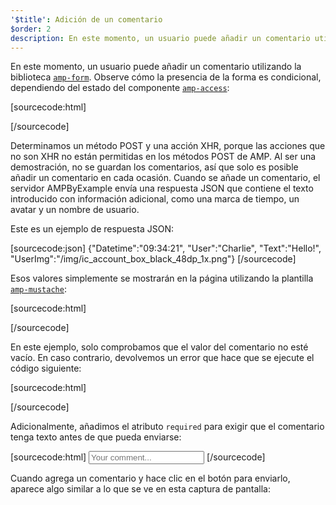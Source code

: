 ```yaml
---
'$title': Adición de un comentario
$order: 2
description: En este momento, un usuario puede añadir un comentario utilizando la biblioteca amp-form. Observe cómo la presencia de la forma es condicional, dependiendo del estado del componente amp-access...
---
```


<amp-img src="/static/img/comment.png" alt="Add comment" height="325" width="300"></amp-img>

En este momento, un usuario puede añadir un comentario utilizando la biblioteca [`amp-form`](../../../../documentation/components/reference/amp-form.md). Observe cómo la presencia de la forma es condicional, dependiendo del estado del componente [`amp-access`](../../../../documentation/components/reference/amp-access.md):

[sourcecode:html]

<form amp-access="loggedIn" amp-access-hide method="post" action-xhr="<%host%>/samples_templates/comment_section/submit-comment-xhr" target="_top">
[/sourcecode]

Determinamos un método POST y una acción XHR, porque las acciones que no son XHR no están permitidas en los métodos POST de AMP. Al ser una demostración, no se guardan los comentarios, así que solo es posible añadir un comentario en cada ocasión. Cuando se añade un comentario, el servidor AMPByExample envía una respuesta JSON que contiene el texto introducido con información adicional, como una marca de tiempo, un avatar y un nombre de usuario.

Este es un ejemplo de respuesta JSON:

[sourcecode:json] {"Datetime":"09:34:21", "User":"Charlie", "Text":"Hello!", "UserImg":"/img/ic_account_box_black_48dp_1x.png"} [/sourcecode]

Esos valores simplemente se mostrarán en la página utilizando la plantilla [`amp-mustache`](../../../../documentation/components/reference/amp-mustache.md):

[sourcecode:html]

<div submit-success>
  <template type="amp-mustache">
    <div class="comment-user">
      <amp-img width="44" class="user-avatar" height="44" alt="user" src="{{UserImg}}"></amp-img>
      <div class="card comment">
        <p><span class="user">{% raw %}{{User}}{% endraw %}</span><span class="date">{% raw %}{{Datetime}}{% endraw %}</span></p>
        <p>{% raw %}{{Text}}{% endraw %}</p>
      </div>
    </div>
  </template>
</div>
[/sourcecode]

En este ejemplo, solo comprobamos que el valor del comentario no esté vacío. En caso contrario, devolvemos un error que hace que se ejecute el código siguiente:

[sourcecode:html]

<div submit-error>
  <template type="amp-mustache">
    Error! Looks like something went wrong with your comment, please try to submit it again.
  </template>
</div>
[/sourcecode]

Adicionalmente, añadimos el atributo `required` para exigir que el comentario tenga texto antes de que pueda enviarse:

<amp-img src="/static/img/enforce-comment.png" alt="Enforce comment" height="325" width="300"></amp-img>

[sourcecode:html]
<input type="text" class="data-input" name="text" placeholder="Your comment..." required>
[/sourcecode]

Cuando agrega un comentario y hace clic en el botón para enviarlo, aparece algo similar a lo que se ve en esta captura de pantalla:

<amp-img src="/static/img/logout-button.png" alt="Comment added" height="352" width="300"></amp-img>
